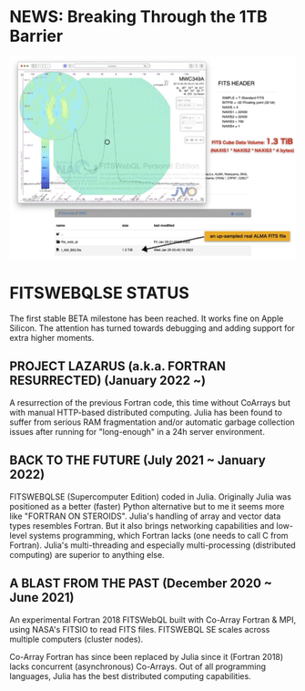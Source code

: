 # NEWS: Breaking Through the 1TB Barrier

![Alt text](IVOA.jpg?raw=true "JVO Breaking Through the 1TB Barrier")

# FITSWEBQLSE STATUS
The first <emph>stable</emph> BETA milestone has been reached. It works fine on Apple Silicon. The attention has turned towards debugging and adding support for extra higher moments.

## PROJECT LAZARUS (a.k.a. FORTRAN RESURRECTED) (January 2022 ~)
A resurrection of the previous Fortran code, this time without CoArrays but with manual HTTP-based distributed computing. Julia has been found to suffer from serious RAM fragmentation and/or automatic garbage collection issues after running for "long-enough" in a 24h server environment.

## BACK TO THE FUTURE (July 2021 ~ January 2022)
FITSWEBQLSE (Supercomputer Edition) coded in Julia. Originally Julia was positioned as a better (faster) Python alternative but to me it seems more like "FORTRAN ON STEROIDS". Julia's handling of array and vector data types resembles Fortran. But it also brings networking capabilities and low-level systems programming, which Fortran lacks (one needs to call C from Fortran). Julia's multi-threading and especially multi-processing (distributed computing) are superior to anything else.

## A BLAST FROM THE PAST (December 2020 ~ June 2021)
An experimental Fortran 2018 FITSWebQL built with Co-Array Fortran & MPI, using NASA's FITSIO to read FITS files. FITSWEBQL SE scales across multiple computers (cluster nodes).

Co-Array Fortran has since been replaced by Julia since it (Fortran 2018) lacks concurrent (asynchronous) Co-Arrays. Out of all programming languages, Julia has the best distributed computing capabilities.